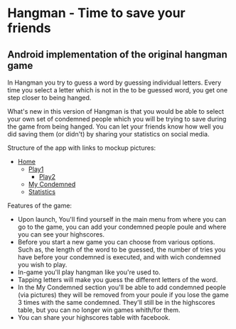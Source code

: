 Hangman - Time to save your friends
===================================
Android implementation of the original hangman game
---------------------------------------------------

In Hangman you try to guess a word by guessing individual letters. Every time you select a letter which is not in the to be guessed word, you get one step closer to being hanged.

What's new in this version of Hangman is that you would be able to select your own set of condemned people which you will be trying to save during the game from being hanged. You can let your friends know how well you did saving them (or didn't) by sharing your statistics on social media. 

Structure of the app with links to mockup pictures:
* [Home][]
	* [Play1][]
		* [Play2][]
	* [My Condemned][]
	* [Statistics][]

[Home]: https://github.com/Sjaakja/hangman_app_studio/blob/master/doc/HOME.png
[Play1]: https://github.com/Sjaakja/hangman_app_studio/blob/master/doc/PLAY1.png
[Play2]: https://github.com/Sjaakja/hangman_app_studio/blob/master/doc/PLAY2.png
[My Condemned]: https://github.com/Sjaakja/hangman_app_studio/blob/master/doc/MYCONDEMNED.png
[Statistics]: https://github.com/Sjaakja/hangman_app_studio/blob/master/doc/STATISTICS.png


Features of the game:
* Upon launch, You'll find yourself in the main menu from where you can go to the game, you can add your condemned people poule and where you can see your highscores.
* Before you start a new game you can choose from various options. Such as, the length of the word to be guessed, the number of tries you have before your condemned is executed, and with wich condemned you wish to play.
* In-game you'll play hangman like you're used to.
* Tapping letters will make you guess the different letters of the word.
* In the My Condemned section you'll be able to add condemned people (via pictures) they will be removed from your poule if you lose the game 3 times with the same condemned. They'll still be in the highscores table, but you can no longer win games whith/for them.
* You can share your highscores table with facebook.

